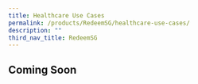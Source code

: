 ```yaml
---
title: Healthcare Use Cases
permalink: /products/RedeemSG/healthcare-use-cases/
description: ""
third_nav_title: RedeemSG
---
```

## **Coming Soon**